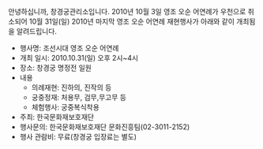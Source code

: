 안녕하십니까, 창경궁관리소입니다. 2010년 10월 3일 영조 오순 어연례가 우천으로 취소되어 10월 31일(일) 2010년 마지막 영조 오순 어연례 재현행사가 아래와 같이 개최됨을 알려드립니다.

- 행사명: 조선시대 영조 오순 어연례
- 개최 일시: 2010.10.31(일) 오후 2시~4시
- 장소: 창경궁 명정전 일원
- 내용
  - 의례재현: 진하의, 진작의 등
  - 궁중정재: 처용무, 검무,무고무 등
  - 체험행사: 궁중복식착용
- 주최: 한국문화재보호재단
- 행사문의: 한국문화재보호재단 문화진흥팀(02-3011-2152)
- 행사 관람비: 무료(창경궁 입장료는 별도)